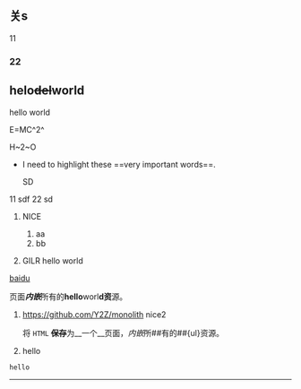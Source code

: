 ## 关s

11

### 22





## helo~~del~~world

hello world

E=MC^2^

H~2~O
* I need to highlight these ==very important words==.

  SD

11
sdf
22
sd
1. NICE

   1. aa
   2. bb

2. GILR
hello world

[baidu](https://baidu.com)

页面***内嵌***所有的**hello**worl**d资**源。

1. https://github.com/Y2Z/monolith
    nice2

    将 `HTML` ~~**保存**~~为__一个__页面，*内嵌*所##有的##{ul}资源。

2. hello

```
hello
```

---
